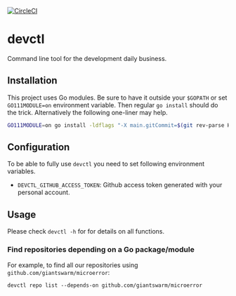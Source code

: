 [![CircleCI](https://circleci.com/gh/giantswarm/devctl.svg?style=shield&circle-token=5f432129bee4f3b1d8a875c5c2bf8aed0cda6bea)](https://circleci.com/gh/giantswarm/devctl)

# devctl

Command line tool for the development daily business.

## Installation

This project uses Go modules. Be sure to have it outside your `$GOPATH` or
set `GO111MODULE=on` environment variable. Then regular `go install` should do
the trick. Alternatively the following one-liner may help. 

```sh
GO111MODULE=on go install -ldflags "-X main.gitCommit=$(git rev-parse HEAD)" .
```

## Configuration

To be able to fully use `devctl` you need to set following environment variables.

- `DEVCTL_GITHUB_ACCESS_TOKEN`: Github access token generated with your
  personal account.

## Usage

Please check `devctl -h` for for details on all functions.

### Find repositories depending on a Go package/module

For example, to find all our repositories using `github.com/giantswarm/microerror`:

```
devctl repo list --depends-on github.com/giantswarm/microerror
```
